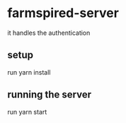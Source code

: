 # farmspired-server
it handles the authentication
## setup
run yarn install
## running the server 
run yarn start 
